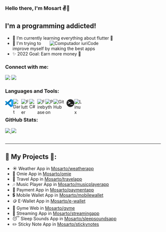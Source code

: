 ### Hello there, I'm Mosart  ✌️👋

## I'm a programming addicted!

- 🎒 I’m currently learning everything about flutter 🤩 <img src="https://raw.githubusercontent.com/MicaelliMedeiros/micaellimedeiros/master/image/computer-illustration.png" min-width="400px" max-width="360px" width="360px" align="right" alt="Computador iuriCode">
- 🌌 I'm trying to improve myself by making the best apps 
- ✨ 2022 Goal: Earn more money 🤑

### Connect with me:

<a href="https://www.instagram.com/lucas_mosart/" target="_blank"><img src="https://img.shields.io/badge/-Instagram-%23E4405F?style=for-the-badge&logo=instagram&logoColor=white" target="_blank"></a>
<a href="https://www.linkedin.com/in/lucas-oliveira-336566197/" target="_blank"><img src="https://img.shields.io/badge/-LinkedIn-%230077B5?style=for-the-badge&logo=linkedin&logoColor=white" target="_blank"></a> 

### Languages and Tools:

<img align="left" alt="Visual Studio Code" width="26px" src="https://raw.githubusercontent.com/github/explore/80688e429a7d4ef2fca1e82350fe8e3517d3494d/topics/visual-studio-code/visual-studio-code.png"/>
<img align="left" alt="Dart" width="26px" src="https://cdn.jsdelivr.net/gh/devicons/devicon/icons/dart/dart-original.svg"/>
<img align="left" alt="Flutter" width="26px" src="https://cdn.jsdelivr.net/gh/devicons/devicon/icons/flutter/flutter-original.svg"/>
<img align="left" alt="C#" width="26px" src="https://cdn.jsdelivr.net/gh/devicons/devicon/icons/csharp/csharp-original.svg"/>
<img align="left" alt="Firebase" width="26px" src="https://cdn.jsdelivr.net/gh/devicons/devicon/icons/firebase/firebase-plain.svg"/>
<img align="left" alt="Python" width="26px" src="https://cdn.jsdelivr.net/gh/devicons/devicon/icons/python/python-plain.svg"/>
<img align="left" alt="GitHub" width="42px" src="https://www.sferalabs.cc/wp-content/uploads/github-logo-white.png"/>
<img align="left" alt="Terminal" width="26px" src="https://raw.githubusercontent.com/github/explore/80688e429a7d4ef2fca1e82350fe8e3517d3494d/topics/terminal/terminal.png"/>
<img align="left" alt="Linux" width="26px" src="https://cdn.jsdelivr.net/gh/devicons/devicon/icons/linux/linux-original.svg"/>


<br />
<br />

### GitHub Stats:
<div>
  <a href="https://github.com/Mosarto">
  <img height="180em" src="https://github-readme-stats.vercel.app/api?username=Mosarto&show_icons=true&theme=dark"/>
  <img height="180em" src="https://github-readme-stats.vercel.app/api/top-langs/?username=Mosarto&layout=compact&theme=dark"/>

  </a> 
</div>
<br />

---


## 🎒 My Projects 🎒:

 - ☀️ Weather App in [Mosarto/weatherapp](https://github.com/Mosarto/weatherapp/)
 - 💼 Omie App in [Mosarto/omie](https://github.com/Mosarto/omie/)
 - 🌴 Travel App in [Mosarto/travelapp](https://github.com/Mosarto/travelapp/)
 - 🎶 Music Player App in [Mosarto/musicplayerapp](https://github.com/Mosarto/musicplayerapp/)
 - 🤑 Payment App in [Mosarto/paymentapp](https://github.com/Mosarto/paymentapp/)
 - 💲 Mobile Wallet App in [Mosarto/mobilewallet](https://github.com/Mosarto/mobilewallet/)
 - 🪙 E-Wallet App in [Mosarto/e-wallet](https://github.com/Mosarto/e-wallet/)
 - 💪 Gyme Web in [Mosarto/gyme](https://github.com/Mosarto/gyme/)
 - 🍿 Streaming App in [Mosarto/streamingapp](https://github.com/Mosarto/streamingapp/)
 - 😴 Sleep Sounds App in [Mosarto/sleepsoundsapp](https://github.com/Mosarto/sleepsoundsapp/)
 - ✏️ Sticky Note App in [Mosarto/stickynotes](https://github.com/Mosarto/stickynotes/)

<br />

[instagram]: https://www.instagram.com/lucas_mosart/
[linkedin]: https://www.linkedin.com/in/lucas-oliveira-336566197/
